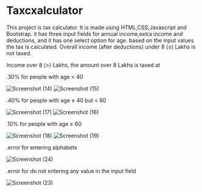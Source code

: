 # Taxcxalculator
This project is tax calculator. It is made using HTML,CSS,Javascript and Bootstrap. it has three input fields for annual income,extra income and deductions, and it has one select option for age. based on the input values the tax is caiculated. Overall income (after deductions) under 8 (≤) Lakhs is not taxed.

Income over 8 (>) Lakhs, the amount over 8 Lakhs is taxed at

.30% for people with age < 40

![Screenshot (14)](https://github.com/Satyakarthik05/Taxcxalculator/assets/160334326/80ad242f-5b8c-4aa1-a658-64d28175846d)
![Screenshot (15)](https://github.com/Satyakarthik05/Taxcxalculator/assets/160334326/8c77a5a2-ec52-4444-a290-72d4cb4276f0)

.40% for people with age ≥ 40 but < 60

![Screenshot (17)](https://github.com/Satyakarthik05/Taxcxalculator/assets/160334326/1d6c27a1-fe68-477e-a847-b549d8c5b387)
![Screenshot (16)](https://github.com/Satyakarthik05/Taxcxalculator/assets/160334326/b2a7c24b-3594-4fe0-8e2b-a5904a9641f9)

.10% for people with age ≥ 60

![Screenshot (18)](https://github.com/Satyakarthik05/Taxcxalculator/assets/160334326/8d130316-928f-4178-83eb-e2ed38d81f06)
![Screenshot (19)](https://github.com/Satyakarthik05/Taxcxalculator/assets/160334326/b4f273fb-686a-43b7-b016-607ba70523d6)

.error for entering alphabets

![Screenshot (24)](https://github.com/Satyakarthik05/Taxcxalculator/assets/160334326/b668fa49-95f1-4183-9cbd-a4be069d1393)

.error for do not entering any value in the input field

![Screenshot (23)](https://github.com/Satyakarthik05/Taxcxalculator/assets/160334326/45e638d8-de93-4493-95ab-b5727ab3f2d6)
